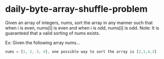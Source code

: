 # daily-byte-array-shuffle-problem

Given an array of integers, nums, sort the array in any manner such that when i is even, nums[i] is even and when i is odd, nums[i] is odd.
Note: It is guaranteed that a valid sorting of nums exists.

Ex: Given the following array nums…
``` rust
nums = [1, 2, 3, 4], one possible way to sort the array is [2,1,4,3]
```
